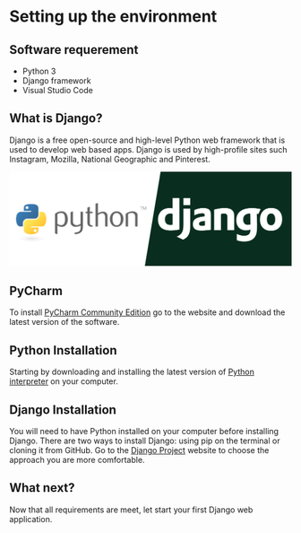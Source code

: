 # Setting up the environment


## Software requerement

- Python 3
- Django framework
- Visual Studio Code

## What is Django?

Django is a free open-source and high-level Python web framework that is used to develop web based apps. 
Django is used by high-profile sites such Instagram, Mozilla, National Geographic and Pinterest.


<!-- IMAGE
Caption: Stages of sound processing
ID: python_django_logo
Alt text: 
Author: 
Attribution: 
Placeholder: TRUE  
--> 

![IMAGE](figures/python-django.png)

<!-- END IMAGE -->

## PyCharm 

To install <a href="https://www.jetbrains.com/pycharm/download/">PyCharm Community Edition</a> go to the website and download the latest version of the software. 


## Python Installation

Starting by downloading and installing the latest version of <a href="https://www.python.org/downloads/">Python interpreter</a> on your computer.

## Django Installation

You will need to have Python installed on your computer before installing Django. There are two ways to install Django: using pip on the terminal or cloning it from GitHub. Go to the <a href="https://www.djangoproject.com/download/">Django Project</a> website to choose the approach you are more comfortable.

## What next?

Now that all requirements are meet, let start your first Django web application. 